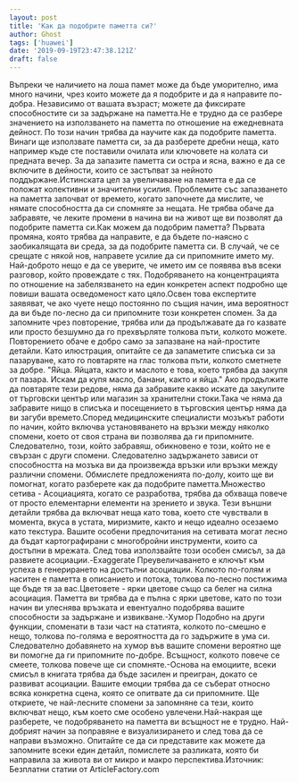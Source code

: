 ```yaml
---
layout: post
title: 'Как да подобрите паметта си?'
author: Ghost
tags: ['huawei']
date: '2019-09-19T23:47:38.121Z'
draft: false
---
```


Въпреки че наличието на лоша памет може да бъде уморително, има много начини, чрез които можете да я подобрите и да я направите по-добра. Независимо от вашата възраст; можете да фиксирате способностите си за задържане на паметта.Не е трудно да се разбере значението на използването на паметта по отношение на ежедневната дейност. По този начин трябва да научите как да подобрите паметта. Винаги ще използвате паметта си, за да разберете дребни неща, като например къде сте поставили очилата или ключовете на колата си предната вечер. За да запазите паметта си остра и ясна, важно е да се включите в дейности, които се застъпват за нейното поддържане.Истинската цел за увеличаване на паметта е да се положат колективни и значителни усилия. Проблемите със запазването на паметта започват от времето, когато започнете да мислите, че нямате способността да си спомняте за нещата. Не трябва обаче да забравяте, че леките промени в начина ви на живот ще ви позволят да подобрите паметта си.Как можем да подобрим паметта? Първата промяна, която трябва да направите, е да бъдете по-наясно с заобикалящата ви среда, за да подобрите паметта си. В случай, че се срещате с някой нов, направете усилие да си припомните името му. Най-доброто нещо е да се уверите, че името им се появява във всеки разговор, който провеждате с тях. Подобряването на концентрацията по отношение на забелязването на един конкретен аспект подробно ще повиши вашата осведоменост като цяло.Освен това експертите заявяват, че ако чуете нещо постоянно по същия начин, има вероятност да ви бъде по-лесно да си припомните този конкретен спомен. За да запомните чрез повторение, трябва или да продължавате да го казвате или просто безшумно да го прехвърляте толкова пъти, колкото можете. Повторението обаче е добро само за запазване на най-простите детайли. Като илюстрация, опитайте се да запаметите списъка си за пазаруване, като го повтаряте на глас толкова пъти, колкото сметнете за добре. "Яйца. Яйцата, както и маслото е това, което трябва да закупя от пазара. Искам да купя масло, банани, както и яйца." Ако продължите да повтаряте тези редове, няма да забравите какво искате да закупите от търговски център или магазин за хранителни стоки.Така че няма да забравите нищо в списъка и посещението в търговския център няма да ви загуби времето.Според медицинските специалисти мозъкът работи по начин, който включва установяването на връзки между няколко спомени, което от своя страна ви позволява да ги припомните. Следователно, този, който забравяш, обикновено е този, който не е свързан с други спомени. Следователно задържането зависи от способността на мозъка ви да произвежда връзки или връзки между различни спомени. Обмислете предложенията по-долу, които ще ви помогнат, когато разберете как да подобрите паметта.Множество сетива - Асоциацията, когато се разработва, трябва да обхваща повече от просто елементарни елементи на зрението и звука. Тези външни детайли трябва да включват неща като това, което сте чувствали в момента, вкуса в устата, миризмите, както и нещо идеално осезаемо като текстура. Вашите особени предпочитания на сетивата могат лесно да бъдат картографирани с многобройни инструменти, които са достъпни в мрежата. След това използвайте този особен смисъл, за да развиете асоциации.-Exaggerate Преувеличаването е ключът към успеха в генерирането на достъпни асоциации. Колкото по-голям и наситен е паметта в описанието и потока, толкова по-лесно постижима ще бъде тя за вас.Цветовете - ярки цветове също са белег на силна асоциация. Паметта ви трябва да е пълна с ярки цветове, като по този начин ви улеснява връзката и евентуално подобрява вашите способности за задържане и извикване.-Хумор Подобно на други функции, споменати в тази част на статията, колкото по-смешно е нещо, толкова по-голяма е вероятността да го задържите в ума си. Следователно добавянето на хумор във вашите спомени вероятно ще ви помогне да ги припомните по-добре. Всъщност, колкото повече се смеете, толкова повече ще си спомняте.-Основа на емоциите, всеки смисъл в книгата трябва да бъде засилен и преигран, докато се развиват асоциации. Вашите емоции трябва да се съберат относно всяка конкретна сцена, която се опитвате да си припомните. Ще откриете, че най-лесните спомени за запомняне са тези, които включват нещо, към което сме особено увлечени.Най-накрая ще разберете, че подобряването на паметта ви всъщност не е трудно. Най-добрият начин за поправяне е визуализирането и след това да се направи възможно. Опитайте се да си представите как можете да запомните всеки един детайл, помислете за разликата, която би направила за живота ви от микро и макро перспектива.Източник: Безплатни статии от ArticleFactory.com
